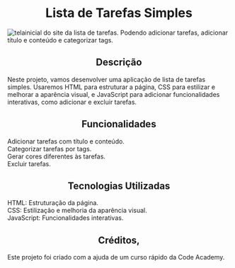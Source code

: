 <h1 align="center">Lista de Tarefas Simples</h1>

![telainicial do site da lista de tarefas. Podendo adicionar tarefas, adicionar título e conteúdo e categorizar tags.](https://github.com/user-attachments/assets/a18673fb-41b4-44ab-afa8-caf20e7bf031)

<h2 align="center">Descrição</h2>
<p>Neste projeto, vamos desenvolver uma aplicação de lista de tarefas simples. Usaremos HTML para estruturar a página, CSS para estilizar e melhorar a aparência visual, e JavaScript para adicionar funcionalidades interativas, como adicionar e excluir tarefas.</p>

<h2 align="center">Funcionalidades</h2>
Adicionar tarefas com título e conteúdo.<br>
Categorizar tarefas por tags.<br>
Gerar cores diferentes às tarefas.<br>
Excluir tarefas.

<h2 align="center">Tecnologias Utilizadas</h2>
HTML: Estruturação da página. <br>
CSS: Estilização e melhoria da aparência visual.<br>
JavaScript: Funcionalidades interativas.<br>

<H2 align="center">Créditos,</H2>
Este projeto foi criado com a ajuda de um curso rápido da Code Academy.
